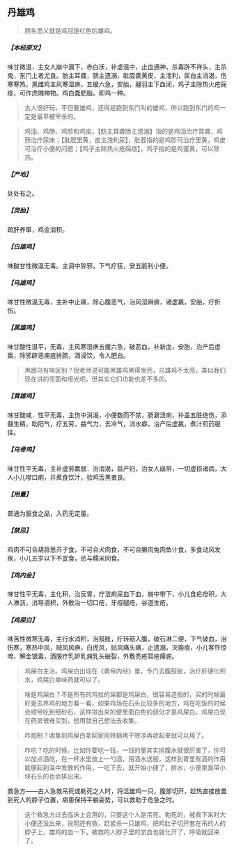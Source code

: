 ## 丹雄鸡

> 顾名思义就是鸡冠是红色的雄鸡。

##### 【本经原文】
味甘微温，主女人崩中漏下，赤白沃，补虚温中，止血通神，杀毒辟不祥头，主杀鬼，东门上者尤良。肪主耳聋，肠主遗溺，肶胵裹黄皮，主泄利，尿白主消渴，伤寒寒热，黑雌鸡主风寒湿痹，五缓六急，安胎，翮羽主下血闭，鸡子主除热火疮痫痉，可作虎魄神物。鸡白蠹肥脂。即鸡一种。

> 古人很好玩，不但要雄鸡，还得是跑到东门叫的雄鸡，所以跑到东门的鸡一定是最早被宰杀的。

> 鸡油、鸡肠、鸡胗和鸡皮。【肪主耳聋肠主遗溺】指的是鸡油治疗耳聋，鸡肠治疗尿床；【肶胵里黄，皮主洩利尿】，肶胵指的是鸡胗可治疗里黄，鸡皮可治疗小便的问题；【鸡子主除热火疮痫痉】，鸡子指的是鸡蛋黄，可以除热。

##### 【产地】
处处有之。
##### 【灵胎】
疏肝养窜，鸡金消积。
##### 【白雄鸡】
味酸甘性微温无毒。主调中除邪，下气疗狂，安五脏利小便。
##### 【乌雄鸡】
味甘性微温无毒，主补中止痛，除心腹恶气，治风湿麻痹，诸虚羸，安胎，疗折伤。
##### 【黑雄鸡】
味甘酸性温平，无毒，主风寒湿痹五缓六急，破恶血，补新血，安胎，治产后虚羸，除邪辟恶痈疽排脓，酒浸饮，令人肥白。

> 黑跟乌有啥区别？倪老师说可能黑雄鸡黑得发亮，乌雄鸡不太亮，类似我们现在讲的亮面和哑光吧，但其实它们功能也差不多的。

##### 【黄雄鸡】
味甘酸咸．性平无毒，主伤中消渴，小便数而不禁，肠澼泄痢，补盖五脏绝伤，添髓生精，助阳气，疗五劳，益气力，去冷气，消水癖，治产后虚羸，煮汁煎药服佳。
##### 【乌骨鸡】
味甘性平无毒，主补虚劳羸弱．治消渴，益产妇，治女人崩带，一切虚损诸病，大人小儿噤口痢，并煮食饮汁，验鸡舌黑者良。
##### 【用量】
普通为服食之品，入药无定量。
##### 【禁忌】
鸡肉不可合葫蒜葱芥子食，不可合犬肉食，不可合獭肉兔肉鱼汁食，多食动风发疾，小儿五岁以下不宜食，忌与糯米同食。
##### 【鸡内金】
味甘性平无毒，主化积，治反胃，疗泄痢尿血下血，崩中带下，小儿食疟疳积，大人淋沥，消导酒积，外敷治一切口疮，牙疳腿疮，谷道生疮。
##### 【鸡屎白】
味苦性微寒无毒，主行水消积，治鼓胀，疗转筋入腹，破石淋二便，下气破血，治伤寒，寒热中风，贼风风痹，白虎风，贴风痛头痛，止遗溺，灭瘢痕，小儿客忤惊啼，解金银毒，酒服疗乳妒乳痈乳头破裂，外敷秃疮耳疮瘰疬。

> 鸡屎白主治。鸡屎白出现在《黄帝内经》里，专门去腹鼓胀，治疗肝硬化积水，鸡屎白单味药就可以了。

> 啥是鸡屎白？不是所有的鸡拉的屎都是鸡屎白，很容易造假的，买的时候最好是去养鸡的地方看一看，如果鸡场在石头比较多的地方，鸡在吃饭的时候会顺带吃到细砂石，这样排出来的便里面白色的部分才是鸡屎白。鸡屎白现在药房很难买到，想用就自己想法去收集。

> 咋炮制？‍‍收集到鸡屎白拿回家用铁锅烤干晾凉再收起来就可以用了。

> 咋吃？吃的时候，比如你要吃一钱，一钱的量其实排腹水就很厉害了，你可以加点酒吃，在一杯水里放上一勺酒，用酒水送服，这样到胃里有酒的作用能够起到温中发散的作用，一吃下去，就开始小便了，排水，小便里面带小块石头的也会排出来。

救急方——古人急救吊死或勒死之人时，将活雄鸡一只，腹部切开，趁热直接放置到死人的脖子位置，病患保持平躺姿势，可以救助于危急之时。

> 这个救急方过去临床上会用的，只要这个人是吊死、勒死的，被救下来时大小便还没出来，说明还有救，赶紧杀一只雄鸡，把鸡肚子切开套在吊的人的脖子上，雄鸡的血一下，被救的人脖子里的淤血也就化开了，呼吸就回来了。